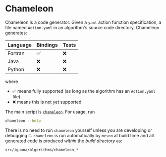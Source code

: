 # Chameleon

Chameleon is a code generator. Given a `yaml` action function specification,
a file named `Action.yaml` in an algorithm's source code directory, Chameleon
generates:

| Language | Bindings                 | Tests                    |
| ---      | ---                      | ---                      |
| Fortran  | :white_check_mark:       | :x:                      |
| Java     | :x:                      | :x:                      |
| Python   | :x:                      | :x:                      |

where
- :white_check_mark: means fully supported (as long as the algorithm has an `Action.yaml` file)
- :x: means this is not _yet_ supported

The main script is [`chameleon`](chameleon). For usage, run
```bash
chameleon --help
```
There is no need to run `chameleon` yourself unless you are developing or debugging it.
`chameleon` is run automatically by `meson` at build time and all generated
code is produced _within_ the _build directory_ as:
```
src/iguana/algorithms/chameleon_*
```
